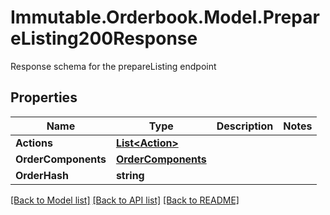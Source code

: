 # Immutable.Orderbook.Model.PrepareListing200Response

Response schema for the prepareListing endpoint

## Properties

 Name                | Type                                      | Description | Notes 
---------------------|-------------------------------------------|-------------|-------
 **Actions**         | [**List&lt;Action&gt;**](Action.md)       |             |
 **OrderComponents** | [**OrderComponents**](OrderComponents.md) |             |
 **OrderHash**       | **string**                                |             |

[[Back to Model list]](../README.md#documentation-for-models) [[Back to API list]](../README.md#documentation-for-api-endpoints) [[Back to README]](../README.md)

